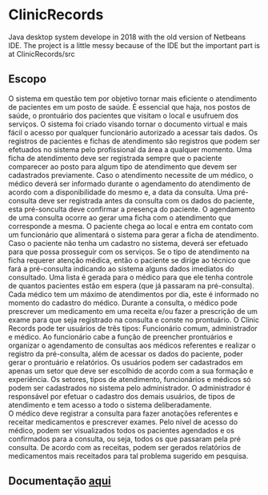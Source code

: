 # ClinicRecords
Java desktop system develope in 2018 with the old version of Netbeans IDE. The project is a little messy because of the IDE but the important part is at ClinicRecords/src

## Escopo
O sistema em questão tem por objetivo tornar mais eficiente o atendimento de pacientes em um posto de saúde. É essencial que haja, nos postos de saúde, o prontuário dos pacientes que visitam o local e usufruem dos serviços. O sistema foi criado visando tornar o documento virtual e mais fácil o acesso por qualquer funcionário autorizado a acessar tais dados.
Os registros de pacientes e fichas de atendimento são registros que podem ser efetuados no sistema pelo profissional da área a qualquer momento. Uma ficha de atendimento deve ser registrada sempre que o paciente comparecer ao posto para algum tipo de atendimento que devem ser cadastrados previamente. Caso o atendimento necessite de um médico, o médico deverá ser informado durante o agendamento do atendimento de acordo com a disponibilidade do mesmo e, a data da consulta. Uma pré-consulta deve ser registrada antes da consulta com os dados do paciente, esta pré-sonculta deve confirmar a presença do paciente. O agendamento de uma consulta ocorre ao gerar uma ficha com o atendimento que corresponde a mesma.
O paciente chega ao local e entra em contato com um funcionário que alimentará o sistema para gerar a ficha de atendimento. Caso o paciente não tenha um cadastro no sistema, deverá ser efetuado para que possa prosseguir com os serviços. Se o tipo de atendimento na ficha requerer atenção médica, então o paciente se dirige ao técnico que fará a pré-consulta indicando ao sistema alguns dados imediatos do consultado. Uma lista é gerada para o médico para que ele tenha controle de quantos pacientes estão em espera (que já passaram na pré-consulta). Cada médico tem um máximo de atendimentos por dia, este é informado no momento do cadastro do médico.
Durante a consulta, o médico pode prescrever um medicamento em uma receita e/ou fazer a prescrição de um exame para que seja registrado na consulta e conste no prontuário.
O Clinic Records pode ter usuários de três tipos: Funcionário comum, administrador e médico. Ao funcionário cabe a função de preencher prontuários e organizar o agendamento de consultas aos médicos referentes e realizar o registro da pré-consulta, além de acessar os dados do paciente, poder gerar o prontuário e relatórios.
Os usuários podem ser cadastrados em apenas um setor que deve ser escolhido de acordo com a sua formação e experiência. Os setores, tipos de atendimento, funcionários e médicos só podem ser cadastrados no sistema pelo administrador. O administrador é responsável por efetuar o cadastro dos demais usuários, de tipos de atendimento e tem acesso a todo o sistema deliberadamente. 	
O médico deve registrar a consulta para fazer anotações referentes e receitar medicamentos e prescrever exames. Pelo nível de acesso do médico, podem ser visualizados todos os pacientes agendados e os confirmados para a consulta, ou seja, todos os que passaram pela pré consulta.
De acordo com as receitas, podem ser gerados relatórios de medicamentos mais receitados para tal problema sugerido em pesquisa.

## Documentação [aqui](https://github.com/BiancaPuertaRocha/ClinicRecords/blob/main/Documentacao/doc_clinic_records.pdf)
